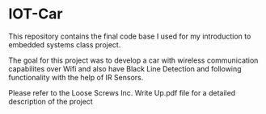 # IOT-Car
This repository contains the final code base I used for my introduction to embedded systems class project.

The goal for this project was to develop a car with wireless communication capabilites over Wifi and also have Black Line Detection and following functionality with the help of IR Sensors.

Please refer to the Loose Screws Inc. Write Up.pdf file for a detailed description of the project
